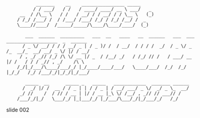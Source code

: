                _______    __    ________________ _____
              / / ___/   / /   / ____/ ____/ __ \ ___/   _
         __  / /\__ \   / /   / __/ / / __/ / / \__ \   (_)
        / /_/ /___/ /  / /___/ /___/ /_/ / /_/ /__/ /  _
        \____//____/  /_____/_____/\____/\____/____/  (_)

           ___  ______  _________   ___  __   ____   __  ______   ___  ___ ___________________  _  ______
          / _ \/ __/ / / / __/ _ | / _ )/ /  / __/  / / / /  _/  / _ \/ _ /_  __/_  __/ __/ _ \/ |/ / __/
         / , _/ _// /_/ /\ \/ __ |/ _  / /__/ _/   / /_/ // /   / ___/ __ |/ /   / / / _// , _/    /\ \
        /_/|_/___/\____/___/_/ |_/____/____/___/   \____/___/  /_/  /_/ |_/_/   /_/ /___/_/|_/_/|_/___/

           _____  __      _____ _   _____   ____________  _______ ______
          /  _/ |/ /  __ / / _ | | / / _ | / __/ ___/ _ \/  _/ _ \_  __/
         _/ //    /  / // / __ | |/ / __ |_\ \/ /__/ , _// // ___// /
        /___/_/|_/   \___/_/ |_|___/_/ |_/___/\___/_/|_/___/_/   /_/

















































































slide 002